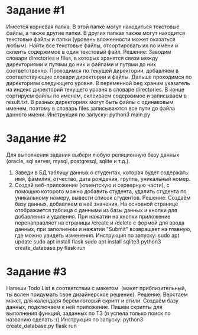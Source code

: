 # Задание #1
Имеется корневая папка. В этой папке могут находиться текстовые файлы, а также другие папки. В других папках также могут находится текстовые файлы и папки (уровень вложенности может оказаться любым). Найти все текстовые файлы, отсортировать их по имени и склеить содержимое в один текстовый файл.
Решение:
Заводим словари directories и files, в которых хранятся связи между директориями и путями до них и файлами и путями до них соответственно. Проходимся по текущей директории, добавляем в соответствующие словари директории и файлы. Дальше проходимся по директориям следующего уровня. В переменной beg храним указатель на индекс директорий текущего уровня в словаре directories. В конце сортируем файлы по именам, склеиваем содержимое и записываем в result.txt. В разных директориях могут быть файлы с одинаковым именем, поэтому в словарь files записываются все пути до файла данного имени.
Инструкция по запуску: 
python3 main.py
# Задание #2
Для выполнения задания выбери любую реляционную базу данных (oracle, sql server, mysql, postgresql, sqlite и т.д.).

1. Заведи в БД таблицу данных о студентах, которая будет содержать: имя, фамилия, отчество, дата рождения, группа, уникальный номер.
2. Создай веб-приложение (клиентскую и серверную части), с помощью которого можно добавить студента, удалить студента по уникальному номеру, вывести список студентов.
Решение:
Создаём базу данных, добавляем в неё значения. На основной странице отображается таблица с данными из базы данных и кнопки для добавления и удаления. При нажатии на кнопки приложение перенаправляет на страницы /create и /delete с формой для ввода данных, при заполнении и нажатии "Submit" возвращает на главную, где можно увидеть изменения.
Инструкция по запуску:
sudo apt update
sudo apt install flask
sudo apt install sqlite3
python3 create_database.py
flask run
# Задание #3
Напиши Todo List в соответствии с макетом  (макет приблизительный, ты волен придумать свое дизайнерское решение).
Решение:
Верстаем макет, для календаря берём готовый скрипт и стили. Создаём базу данных, подключаем к ней приложение. Пишем скрипты для выполнения функций, заданных по ТЗ (я успела только поиск по названию сделать :() 
Инструкция по запуску:
python3 create_database.py
flask run
